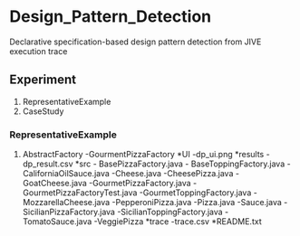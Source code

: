 # Design_Pattern_Detection
Declarative specification-based design pattern detection from JIVE execution trace
## Experiment
1. RepresentativeExample
2. CaseStudy

### RepresentativeExample
1. AbstractFactory
    -GourmentPizzaFactory
      *UI
        -dp_ui.png
      *results
        -dp_result.csv
      *src
        - BasePizzaFactory.java
        - BaseToppingFactory.java
        -CaliforniaOilSauce.java
        -Cheese.java
        -CheesePizza.java
        -GoatCheese.java
        -GourmetPizzaFactory.java
        -GourmetPizzaFactoryTest.java
        -GourmetToppingFactory.java
        -MozzarellaCheese.java
        -PepperoniPizza.java
        -Pizza.java
        -Sauce.java
        -SicilianPizzaFactory.java
        -SicilianToppingFactory.java
        -TomatoSauce.java
        -VeggiePizza
     *trace
        -trace.csv
     *README.txt
   
